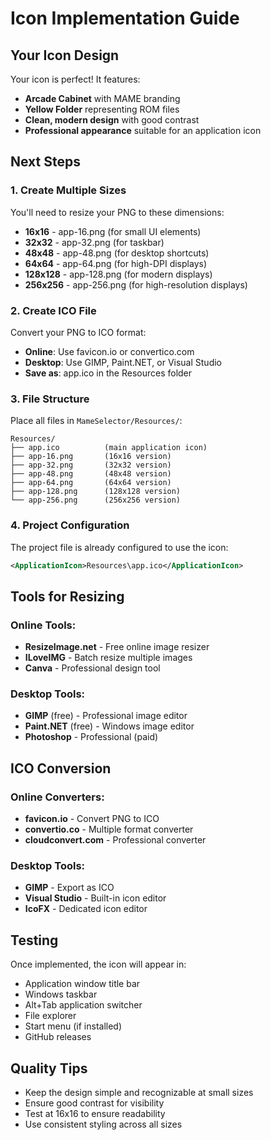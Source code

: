 # Icon Implementation Guide

## Your Icon Design
Your icon is perfect! It features:
- **Arcade Cabinet** with MAME branding
- **Yellow Folder** representing ROM files
- **Clean, modern design** with good contrast
- **Professional appearance** suitable for an application icon

## Next Steps

### 1. Create Multiple Sizes
You'll need to resize your PNG to these dimensions:
- **16x16** - app-16.png (for small UI elements)
- **32x32** - app-32.png (for taskbar)
- **48x48** - app-48.png (for desktop shortcuts)
- **64x64** - app-64.png (for high-DPI displays)
- **128x128** - app-128.png (for modern displays)
- **256x256** - app-256.png (for high-resolution displays)

### 2. Create ICO File
Convert your PNG to ICO format:
- **Online**: Use favicon.io or convertico.com
- **Desktop**: Use GIMP, Paint.NET, or Visual Studio
- **Save as**: app.ico in the Resources folder

### 3. File Structure
Place all files in `MameSelector/Resources/`:
```
Resources/
├── app.ico          (main application icon)
├── app-16.png       (16x16 version)
├── app-32.png       (32x32 version)
├── app-48.png       (48x48 version)
├── app-64.png       (64x64 version)
├── app-128.png      (128x128 version)
└── app-256.png      (256x256 version)
```

### 4. Project Configuration
The project file is already configured to use the icon:
```xml
<ApplicationIcon>Resources\app.ico</ApplicationIcon>
```

## Tools for Resizing

### Online Tools:
- **ResizeImage.net** - Free online image resizer
- **ILoveIMG** - Batch resize multiple images
- **Canva** - Professional design tool

### Desktop Tools:
- **GIMP** (free) - Professional image editor
- **Paint.NET** (free) - Windows image editor
- **Photoshop** - Professional (paid)

## ICO Conversion

### Online Converters:
- **favicon.io** - Convert PNG to ICO
- **convertio.co** - Multiple format converter
- **cloudconvert.com** - Professional converter

### Desktop Tools:
- **GIMP** - Export as ICO
- **Visual Studio** - Built-in icon editor
- **IcoFX** - Dedicated icon editor

## Testing
Once implemented, the icon will appear in:
- Application window title bar
- Windows taskbar
- Alt+Tab application switcher
- File explorer
- Start menu (if installed)
- GitHub releases

## Quality Tips
- Keep the design simple and recognizable at small sizes
- Ensure good contrast for visibility
- Test at 16x16 to ensure readability
- Use consistent styling across all sizes
